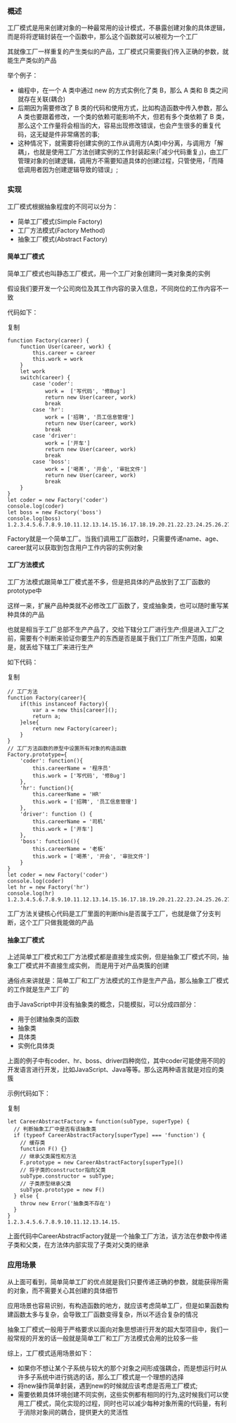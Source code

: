 ### 概述

工厂模式是用来创建对象的一种最常用的设计模式，不暴露创建对象的具体逻辑，而是将将逻辑封装在一个函数中，那么这个函数就可以被视为一个工厂

其就像工厂一样重复的产生类似的产品，工厂模式只需要我们传入正确的参数，就能生产类似的产品

举个例子：

- 编程中，在一个 A 类中通过 new 的方式实例化了类 B，那么 A 类和 B 类之间就存在关联(耦合)
- 后期因为需要修改了 B 类的代码和使用方式，比如构造函数中传入参数，那么 A 类也要跟着修改，一个类的依赖可能影响不大，但若有多个类依赖了 B 类，那么这个工作量将会相当的大，容易出现修改错误，也会产生很多的重复代码，这无疑是件非常痛苦的事;
- 这种情况下，就需要将创建实例的工作从调用方(A类)中分离，与调用方「解耦」，也就是使用工厂方法创建实例的工作封装起来(「减少代码重复」)，由工厂管理对象的创建逻辑，调用方不需要知道具体的创建过程，只管使用，「而降低调用者因为创建逻辑导致的错误」;

### 实现

工厂模式根据抽象程度的不同可以分为：

- 简单工厂模式(Simple Factory)
- 工厂方法模式(Factory Method)
- 抽象工厂模式(Abstract Factory)

#### 简单工厂模式

简单工厂模式也叫静态工厂模式，用一个工厂对象创建同一类对象类的实例

假设我们要开发一个公司岗位及其工作内容的录入信息，不同岗位的工作内容不一致

代码如下：

复制

```
function Factory(career) { 
    function User(career, work) { 
        this.career = career  
        this.work = work 
    } 
    let work 
    switch(career) { 
        case 'coder': 
            work =  ['写代码', '修Bug']  
            return new User(career, work) 
            break 
        case 'hr': 
            work = ['招聘', '员工信息管理'] 
            return new User(career, work) 
            break 
        case 'driver': 
            work = ['开车'] 
            return new User(career, work) 
            break 
        case 'boss': 
            work = ['喝茶', '开会', '审批文件'] 
            return new User(career, work) 
            break 
    } 
} 
let coder = new Factory('coder') 
console.log(coder) 
let boss = new Factory('boss') 
console.log(boss) 
1.2.3.4.5.6.7.8.9.10.11.12.13.14.15.16.17.18.19.20.21.22.23.24.25.26.27.28.29.
```

Factory就是一个简单工厂。当我们调用工厂函数时，只需要传递name、age、career就可以获取到包含用户工作内容的实例对象

#### 工厂方法模式

工厂方法模式跟简单工厂模式差不多，但是把具体的产品放到了工厂函数的prototype中

这样一来，扩展产品种类就不必修改工厂函数了，变成抽象类，也可以随时重写某种具体的产品

也就是相当于工厂总部不生产产品了，交给下辖分工厂进行生产;但是进入工厂之前，需要有个判断来验证你要生产的东西是否是属于我们工厂所生产范围，如果是，就丢给下辖工厂来进行生产

如下代码：

复制

```
// 工厂方法 
function Factory(career){ 
    if(this instanceof Factory){ 
        var a = new this[career](); 
        return a; 
    }else{ 
        return new Factory(career); 
    } 
} 
// 工厂方法函数的原型中设置所有对象的构造函数 
Factory.prototype={ 
    'coder': function(){ 
        this.careerName = '程序员' 
        this.work = ['写代码', '修Bug']  
    }, 
    'hr': function(){ 
        this.careerName = 'HR' 
        this.work = ['招聘', '员工信息管理'] 
    }, 
    'driver': function () { 
        this.careerName = '司机' 
        this.work = ['开车'] 
    }, 
    'boss': function(){ 
        this.careerName = '老板' 
        this.work = ['喝茶', '开会', '审批文件'] 
    } 
} 
let coder = new Factory('coder') 
console.log(coder) 
let hr = new Factory('hr') 
console.log(hr) 
1.2.3.4.5.6.7.8.9.10.11.12.13.14.15.16.17.18.19.20.21.22.23.24.25.26.27.28.29.30.31.32.
```

工厂方法关键核心代码是工厂里面的判断this是否属于工厂，也就是做了分支判断，这个工厂只做我能做的产品

#### 抽象工厂模式

上述简单工厂模式和工厂方法模式都是直接生成实例，但是抽象工厂模式不同，抽象工厂模式并不直接生成实例， 而是用于对产品类簇的创建

通俗点来讲就是：简单工厂和工厂方法模式的工作是生产产品，那么抽象工厂模式的工作就是生产工厂的

由于JavaScript中并没有抽象类的概念，只能模拟，可以分成四部分：

- 用于创建抽象类的函数
- 抽象类
- 具体类
- 实例化具体类

上面的例子中有coder、hr、boss、driver四种岗位，其中coder可能使用不同的开发语言进行开发，比如JavaScript、Java等等。那么这两种语言就是对应的类簇

示例代码如下：

复制

```
let CareerAbstractFactory = function(subType, superType) { 
  // 判断抽象工厂中是否有该抽象类 
  if (typeof CareerAbstractFactory[superType] === 'function') { 
    // 缓存类 
    function F() {} 
    // 继承父类属性和方法 
    F.prototype = new CareerAbstractFactory[superType]() 
    // 将子类的constructor指向父类 
    subType.constructor = subType; 
    // 子类原型继承父类 
    subType.prototype = new F() 
  } else { 
    throw new Error('抽象类不存在') 
  } 
} 
1.2.3.4.5.6.7.8.9.10.11.12.13.14.15.
```

上面代码中CareerAbstractFactory就是一个抽象工厂方法，该方法在参数中传递子类和父类，在方法体内部实现了子类对父类的继承

### 应用场景

从上面可看到，简单简单工厂的优点就是我们只要传递正确的参数，就能获得所需的对象，而不需要关心其创建的具体细节

应用场景也容易识别，有构造函数的地方，就应该考虑简单工厂，但是如果函数构建函数太多与复杂，会导致工厂函数变得复杂，所以不适合复杂的情况

抽象工厂模式一般用于严格要求以面向对象思想进行开发的超大型项目中，我们一般常规的开发的话一般就是简单工厂和工厂方法模式会用的比较多一些

综上，工厂模式适用场景如下：

- 如果你不想让某个子系统与较大的那个对象之间形成强耦合，而是想运行时从许多子系统中进行挑选的话，那么工厂模式是一个理想的选择
- 将new操作简单封装，遇到new的时候就应该考虑是否用工厂模式;
- 需要依赖具体环境创建不同实例，这些实例都有相同的行为,这时候我们可以使用工厂模式，简化实现的过程，同时也可以减少每种对象所需的代码量，有利于消除对象间的耦合，提供更大的灵活性